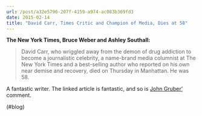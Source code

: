 ```yaml
---
url: /post/a32e5796-207f-4159-a974-ac083b369fd3
date: 2015-02-14
title: "David Carr, Times Critic and Champion of Media, Dies at 58"
---
```


**The New York Times, Bruce Weber and Ashley Southall:**



> David Carr, who wriggled away from the demon of drug addiction to become a journalistic celebrity, a name-brand media columnist at The New York Times and a best-selling author who reported on his own near demise and recovery, died on Thursday in Manhattan. He was 58. 



A fantastic writer. The linked article is fantastic, and so is [John Gruber&#8217;][1] comment.



(#blog)



 [1]: http://daringfireball.net/linked/2015/02/13/carr